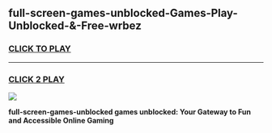 
## full-screen-games-unblocked-Games-Play-Unblocked-&-Free-wrbez
<h3>
<a href="https://premium76.site?title=full-screen-games-unblocked&ref=24A">CLICK TO PLAY</a></h3>
<hr>

<h3>
<a href="https://premium76.site?title=full-screen-games-unblocked&ref=24A">CLICK 2 PLAY</a>
  
</h3>

<a href="https://premium76.site?title=full-screen-games-unblocked&ref=24A"><img src="https://clearcache.store/games.png"></a>


**full-screen-games-unblocked games unblocked: Your Gateway to Fun and Accessible Online Gaming**
